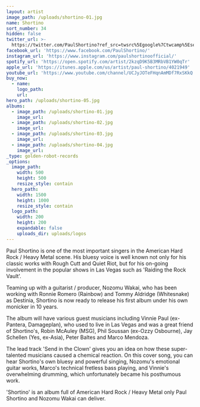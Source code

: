 ```yaml
---
layout: artist
image_path: /uploads/shortino-01.jpg
name: Shortino
sort_number: 34
hidden: false
twitter_url: >-
  https://twitter.com/PaulShortino?ref_src=twsrc%5Egoogle%7Ctwcamp%5Eserp%7Ctwgr%5Eauthor
facebook_url: 'https://www.facebook.com/PaulShortino/'
instagram_url: 'https://www.instagram.com/paulshortinoofficial/'
spotify_url: 'https://open.spotify.com/artist/2kzqD9K5B3MRbVB1YW0qTr'
apple_url: 'https://itunes.apple.com/us/artist/paul-shortino/4021949'
youtube_url: 'https://www.youtube.com/channel/UCJyJOTeFHqnAmMDf7RxSKkQ'
buy_now:
  - name:
    logo_path:
    url:
hero_path: /uploads/shortino-05.jpg
albums:
  - image_path: /uploads/shortino-01.jpg
    image_url:
  - image_path: /uploads/shortino-02.jpg
    image_url:
  - image_path: /uploads/shortino-03.jpg
    image_url:
  - image_path: /uploads/shortino-04.jpg
    image_url:
_type: golden-robot-records
_options:
  image_path:
    width: 500
    height: 500
    resize_style: contain
  hero_path:
    width: 1500
    height: 1000
    resize_style: contain
  logo_path:
    width: 200
    height: 200
    expandable: false
    uploads_dir: uploads/logos
---
```


Paul Shortino is one of the most important singers in the American Hard Rock / Heavy Metal scene. His bluesy voice is well known not only for his classic works with Rough Cutt and Quiet Riot, but for his on-going involvement in the popular shows in Las Vegas such as 'Raiding the Rock Vault'.

Teaming up with a guitarist / producer, Nozomu Wakai, who has been working with Ronnie Romero (Rainbow) and Tommy Aldridge (Whitesnake) as Destinia, Shortino is now ready to release his first album under his own monicker in 10 years.

The album will have various guest musicians including Vinnie Paul (ex- Pantera, Damageplan), who used to live in Las Vegas and was a great friend of Shortino's, Robin McAuley (MSG), Phil Soussan (ex-Ozzy Osbourne), Jay Schellen (Yes, ex-Asia), Peter Baltes and Marco Mendoza.

The lead track 'Send in the Clown' gives you an idea on how these super-talented musicians caused a chemical reaction. On this cover song, you can hear Shortino's own bluesy and powerful singing, Nozomu's emotional guitar works, Marco's technical fretless bass playing, and Vinnie's overwhelming drumming, which unfortunately became his posthumous work.

'Shortino' is an album full of American Hard Rock / Heavy Metal only Paul Shortino and Nozomu Wakai can deliver.